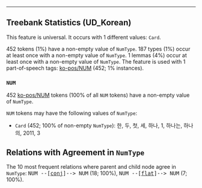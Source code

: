 

--------------------------------------------------------------------------------

## Treebank Statistics (UD_Korean)

This feature is universal.
It occurs with 1 different values: `Card`.

452 tokens (1%) have a non-empty value of `NumType`.
187 types (1%) occur at least once with a non-empty value of `NumType`.
1 lemmas (4%) occur at least once with a non-empty value of `NumType`.
The feature is used with 1 part-of-speech tags: [ko-pos/NUM]() (452; 1% instances).

### `NUM`

452 [ko-pos/NUM]() tokens (100% of all `NUM` tokens) have a non-empty value of `NumType`.

`NUM` tokens may have the following values of `NumType`:

* `Card` (452; 100% of non-empty `NumType`): 한, 두, 첫, 세, 하나, 1, 하나는, 하나의, 2011, 3

## Relations with Agreement in `NumType`

The 10 most frequent relations where parent and child node agree in `NumType`:
<tt>NUM --[<a href="../dep/conj.html">conj</a>]--> NUM</tt> (18; 100%),
<tt>NUM --[<a href="../dep/flat.html">flat</a>]--> NUM</tt> (7; 100%).


